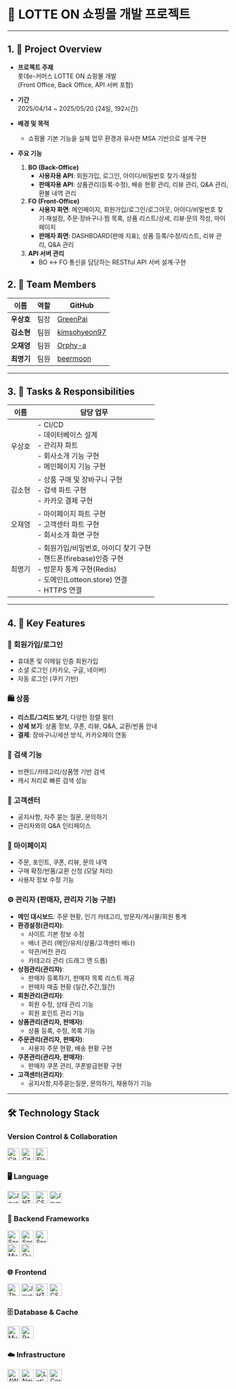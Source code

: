 # 🎯 LOTTE ON 쇼핑몰 개발 프로젝트

---

## 1. 📌 Project Overview

- **프로젝트 주제**  
  롯데e-커머스 LOTTE ON 쇼핑몰 개발  
  (Front Office, Back Office, API 서버 포함)

- **기간**  
  2025/04/14 ~ 2025/05/20 (24일, 192시간)

- **배경 및 목적**  
  - 쇼핑몰 기본 기능을 실제 업무 환경과 유사한 MSA 기반으로 설계·구현  
  
- **주요 기능**  
  1. **BO (Back-Office)**  
     - **사용자용 API**: 회원가입, 로그인, 아이디/비밀번호 찾기·재설정  
     - **판매자용 API**: 상품관리(등록·수정), 배송 현황 관리, 리뷰 관리, Q&A 관리, 환불 내역 관리  
  2. **FO (Front-Office)**  
     - **사용자 화면**: 메인페이지, 회원가입/로그인/로그아웃, 아이디/비밀번호 찾기·재설정, 주문·장바구니·찜 목록, 상품 리스트/상세, 리뷰·문의 작성, 마이페이지  
     - **판매자 화면**: DASHBOARD(판매 지표), 상품 등록/수정/리스트, 리뷰 관리, Q&A 관리  
  3. **API 서버 관리**  
     - BO ↔ FO 통신을 담당하는 RESTful API 서버 설계·구현

## 2. 👥 Team Members

| 이름 | 역할 | GitHub |
|------|------|--------|
| **우상호** | 팀장 | [GreenPai](https://github.com/GreenPai) |
| **김소현** | 팀원 | [kimsohyeon97](https://github.com/kimsohyeon97) |
| **오재영** | 팀원 | [Orphy-a](https://github.com/Orphy-a) |
| **최명기** | 팀원 | [beermoon](https://github.com/beermoon) |

---


## 3. 🧠 Tasks & Responsibilities

| 이름  | 담당 업무 |
|------|-----------|
| 우상호  | - CI/CD<br>- 데이터베이스 설계<br>- 관리자 파트<br> - 회사소개 기능 구현<br> - 메인페이지 기능 구현<br> |
| 김소현 | - 상품 구매 및 장바구니 구현<br>- 검색 파트 구현<br>- 카카오 결제 구현 |
| 오재영 | - 마이페이지 파트 구현<br>- 고객센터 파트 구현<br>- 회사소개 화면 구현 |
| 최명기 | - 회원가입/비밀번호, 아이디 찾기 구현<br>-  핸드폰(firebase)인증 구현 <br>- 방문자 통계 구현(Redis) <br> - 도메인(Lotteon.store) 연결 <br> - HTTPS 연결 |


---
## 4. 🚀 Key Features

### 🔐 회원가입/로그인
- 휴대폰 및 이메일 인증 회원가입
- 소셜 로그인 (카카오, 구글, 네이버)
- 자동 로그인 (쿠키 기반)

### 🛍️ 상품
- **리스트/그리드 보기**, 다양한 정렬 필터
- **상세 보기**: 상품 정보, 쿠폰, 리뷰, Q&A, 교환/반품 안내
- **결제**: 장바구니/세션 방식, 카카오페이 연동

### 🔎 검색 기능
- 브랜드/카테고리/상품명 기반 검색
- 캐시 처리로 빠른 검색 성능

### 🙋 고객센터
- 공지사항, 자주 묻는 질문, 문의하기
- 관리자와의 Q&A 인터페이스

### 👤 마이페이지
- 주문, 포인트, 쿠폰, 리뷰, 문의 내역
- 구매 확정/반품/교환 신청 (모달 처리)
- 사용자 정보 수정 기능

### ⚙️ 관리자 (판매자, 관리자 기능 구분)
- **메인 대시보드**: 주문 현황, 인기 카테고리, 방문자/게시물/회원 통계
- **환경설정(관리자)**:
  - 사이트 기본 정보 수정
  - 배너 관리 (메인/유저/상품/고객센터 배너)
  - 약관/버전 관리
  - 카테고리 관리 (드래그 앤 드롭)
- **상점관리(관리자)**:
  - 판매자 등록하기, 판매자 목록 리스트 제공
  - 판매자 매출 현황 (일간,주간,월간)
- **회원관리(관리자)**:
  - 회원 수정, 상태 관리 기능
  - 회원 포인트 관리 기능
- **상품관리(관리자, 판매자)**:
  - 상품 등록, 수정, 목록 기능
- **주문관리(관리자, 판매자)**:
  - 사용자 주문 현황, 배송 현황 구현
- **쿠폰관리(관리자, 판매자)**:
  - 판매자 쿠폰 관리, 쿠폰발급현황 구현
- **고객센터(관리자)**:
  - 공지사항,자주묻는질문, 문의하기, 채용하기 기능 

---
## 🛠️ Technology Stack

### Version Control & Collaboration
<p align="left">
  <img alt="Git"     src="https://img.shields.io/badge/Git-F05032?style=for-the-badge&logo=git&logoColor=white"          height="28"/>
  <img alt="GitHub"  src="https://img.shields.io/badge/GitHub-181717?style=for-the-badge&logo=github&logoColor=white"    height="28"/>
  <img alt="Slack"   src="https://img.shields.io/badge/Slack-4A154B?style=for-the-badge&logo=slack&logoColor=white"      height="28"/>
</p>

### 🖥️ Language
<p align="left">
  <img alt="Java"       src="https://img.shields.io/badge/Java-ED8B00?style=for-the-badge&logo=java&logoColor=white"         height="28"/>
  <img alt="HTML5"      src="https://img.shields.io/badge/HTML5-E34F26?style=for-the-badge&logo=html5&logoColor=white"     height="28"/>
  <img alt="CSS3"       src="https://img.shields.io/badge/CSS3-1572B6?style=for-the-badge&logo=css3&logoColor=white"       height="28"/>
  <img alt="JavaScript" src="https://img.shields.io/badge/JavaScript-F7DF1E?style=for-the-badge&logo=javascript&logoColor=black" height="28"/>
</p>

### 🚀 Backend Frameworks
<p align="left">
  <img alt="Spring Boot" src="https://img.shields.io/badge/Spring%20Boot-6DB33F?style=for-the-badge&logo=springboot&logoColor=white" height="28"/>
  <img alt="Spring Security" src="https://img.shields.io/badge/Spring%20Security-6DB33F?style=for-the-badge&logo=springsecurity&logoColor=white" height="28"/>
  <img alt="Spring Data JPA" src="https://img.shields.io/badge/Spring%20Data%20JPA-6DB33F?style=for-the-badge&logo=spring&logoColor=white" height="28"/> <br>
  <img alt="MyBatis"          src="https://img.shields.io/badge/MyBatis-000000?style=for-the-badge&logo=mybatis&logoColor=white"        height="28"/>
  <img alt="QueryDSL"         src="https://img.shields.io/badge/QueryDSL-000000?style=for-the-badge&logo=querydsl&logoColor=white"   height="28"/>
</p>

### 🌐 Frontend
<p align="left">
  <img alt="Thymeleaf"        src="https://img.shields.io/badge/Thymeleaf-005F0F?style=for-the-badge&logo=thymeleaf&logoColor=white" height="28"/>
  <img alt="JavaScript"       src="https://img.shields.io/badge/JavaScript-F7DF1E?style=for-the-badge&logo=javascript&logoColor=black" height="28"/>
  <img alt="HTML5"            src="https://img.shields.io/badge/HTML5-E34F26?style=for-the-badge&logo=html5&logoColor=white"     height="28"/>
  <img alt="CSS3"             src="https://img.shields.io/badge/CSS3-1572B6?style=for-the-badge&logo=css3&logoColor=white"       height="28"/>
</p>

### 🗄️ Database & Cache
<p align="left">
  <img alt="MySQL"  src="https://img.shields.io/badge/MySQL-4479A1?style=for-the-badge&logo=mysql&logoColor=white" height="28"/>
  <img alt="Redis"  src="https://img.shields.io/badge/Redis-DC382D?style=for-the-badge&logo=redis&logoColor=white"   height="28"/>
</p>

### ☁️ Infrastructure
<p align="left">
  <img alt="AWS EC2"        src="https://img.shields.io/badge/AWS%20EC2-FF9900?style=for-the-badge&logo=amazonaws&logoColor=white" height="28"/>
  <img alt="Nginx"          src="https://img.shields.io/badge/Nginx-009639?style=for-the-badge&logo=nginx&logoColor=white"     height="28"/>
  <img alt="Let's Encrypt"  src="https://img.shields.io/badge/Let's%20Encrypt-005A9C?style=for-the-badge&logo=letsencrypt&logoColor=white" height="28"/>
  <img alt="Certbot"        src="https://img.shields.io/badge/Certbot-046941?style=for-the-badge&logo=certbot&logoColor=white"       height="28"/>
</p>

